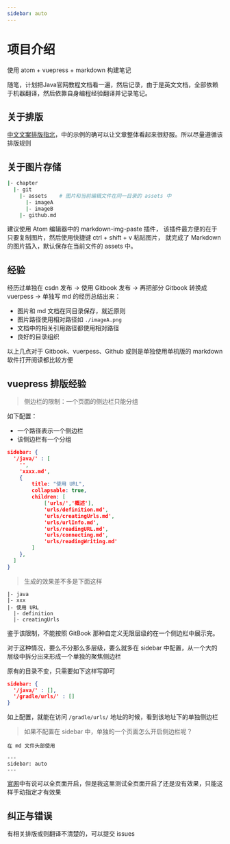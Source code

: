 ```yaml
---
sidebar: auto
---
```


# 项目介绍

使用 atom + vuepress + markdown 构建笔记

随笔，计划把Java官网教程文档看一遍，然后记录，由于是英文文档，全部依赖于机器翻译，然后依靠自身编程经验翻译并记录笔记。

## 关于排版

[中文文案排版指北](https://github.com/zq99299/chinese-copywriting-guidelines)，中的示例的确可以让文章整体看起来很舒服。所以尽量遵循该排版规则

## 关于图片存储

```bash
|- chapter
  |- git
    |- assets    # 图片和当前编辑文件在同一目录的 assets 中
      |- imageA  
      |- imageB
    |- github.md   
```

建议使用 Atom 编辑器中的 markdown-img-paste 插件，
该插件最方便的在于只要复制图片，然后使用快捷键 ctrl + shift + v 粘贴图片， 就完成了 Markdown 的图片插入，默认保存在当前文件的 assets 中。

## 经验

经历过单独在 csdn 发布 -> 使用 Gitbook 发布 -> 再把部分 Gitbook 转换成 vuerpess -> 单独写 md 的经历总结出来：

- 图片和 md 文档在同目录保存，就近原则
- 图片路径使用相对路径如 `./imageA.png`
- 文档中的相关引用路径都使用相对路径
- 良好的目录组织

以上几点对于 Gitbook、vuerpess、Github 或则是单独使用单机版的 markdown 软件打开阅读都比较方便

## vuepress 排版经验

> 侧边栏的限制：一个页面的侧边栏只能分组

如下配置：

- 一个路径表示一个侧边栏
- 该侧边栏有一个分组

```json
sidebar: {
  '/java/' : [
    '',
    'xxxx.md',
    {
        title: "使用 URL",
        collapsable: true,
        children: [
            ['urls/','概述'],
            'urls/definition.md',
            'urls/creatingUrls.md',
            'urls/urlInfo.md',
            'urls/readingURL.md',
            'urls/connecting.md',
            'urls/readingWriting.md'
        ]
    },
  ]
}
```

> 生成的效果差不多是下面这样

```
|- java
|- xxx
|- 使用 URL
  |- definition
  |- creatingUrls
```

鉴于该限制，不能按照 GitBook 那种自定义无限层级的在一个侧边栏中展示完。

对于这种情况，要么不分那么多层级，要么就多在 sidebar 中配置，从一个大的层级中拆分出来形成一个单独的聚焦侧边栏

原有的目录不变，只需要如下这样写即可

```json
sidebar: {
  '/java/' : [],
  '/gradle/urls/' : []
}    
```

如上配置，就能在访问 `/gradle/urls/` 地址的时候，看到该地址下的单独侧边栏

> 如果不配置在 sidebar 中，单独的一个页面怎么开启侧边栏呢？

```
在 md 文件头部使用

---
sidebar: auto
---

```

[官网](https://vuepress.vuejs.org/zh/theme/default-theme-config.html#侧边栏)中有说可以全页面开启，但是我这里测试全页面开启了还是没有效果，只能这样手动指定才有效果

## 纠正与错误
有相关排版或则翻译不清楚的，可以提交 issues
